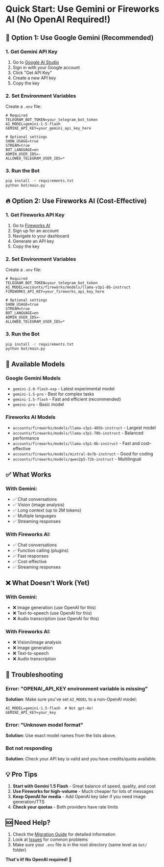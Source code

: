 # Quick Start: Use Gemini or Fireworks AI (No OpenAI Required!)

## 🚀 Option 1: Use Google Gemini (Recommended)

### 1. Get Gemini API Key
1. Go to [Google AI Studio](https://ai.google.dev/)
2. Sign in with your Google account
3. Click "Get API Key" 
4. Create a new API key
5. Copy the key

### 2. Set Environment Variables
Create a `.env` file:
```env
# Required
TELEGRAM_BOT_TOKEN=your_telegram_bot_token
AI_MODEL=gemini-1.5-flash
GEMINI_API_KEY=your_gemini_api_key_here

# Optional settings
SHOW_USAGE=true
STREAM=true
BOT_LANGUAGE=en
ADMIN_USER_IDS=-
ALLOWED_TELEGRAM_USER_IDS=*
```

### 3. Run the Bot
```bash
pip install -r requirements.txt
python bot/main.py
```

## 🔥 Option 2: Use Fireworks AI (Cost-Effective)

### 1. Get Fireworks API Key
1. Go to [Fireworks AI](https://fireworks.ai/)
2. Sign up for an account
3. Navigate to your dashboard
4. Generate an API key
5. Copy the key

### 2. Set Environment Variables
Create a `.env` file:
```env
# Required
TELEGRAM_BOT_TOKEN=your_telegram_bot_token
AI_MODEL=accounts/fireworks/models/llama-v3p1-8b-instruct
FIREWORKS_API_KEY=your_fireworks_api_key_here

# Optional settings
SHOW_USAGE=true
STREAM=true
BOT_LANGUAGE=en
ADMIN_USER_IDS=-
ALLOWED_TELEGRAM_USER_IDS=*
```

### 3. Run the Bot
```bash
pip install -r requirements.txt
python bot/main.py
```

## 🎯 Available Models

### Google Gemini Models
- `gemini-2.0-flash-exp` - Latest experimental model
- `gemini-1.5-pro` - Best for complex tasks
- `gemini-1.5-flash` - Fast and efficient (recommended)
- `gemini-pro` - Basic model

### Fireworks AI Models
- `accounts/fireworks/models/llama-v3p1-405b-instruct` - Largest model
- `accounts/fireworks/models/llama-v3p1-70b-instruct` - Balanced performance
- `accounts/fireworks/models/llama-v3p1-8b-instruct` - Fast and cost-effective
- `accounts/fireworks/models/mixtral-8x7b-instruct` - Good for coding
- `accounts/fireworks/models/qwen2p5-72b-instruct` - Multilingual

## ✅ What Works

### With Gemini:
- ✅ Chat conversations
- ✅ Vision (image analysis) 
- ✅ Long context (up to 2M tokens)
- ✅ Multiple languages
- ✅ Streaming responses

### With Fireworks AI:
- ✅ Chat conversations  
- ✅ Function calling (plugins)
- ✅ Fast responses
- ✅ Cost-effective
- ✅ Streaming responses

## ❌ What Doesn't Work (Yet)

### With Gemini:
- ❌ Image generation (use OpenAI for this)
- ❌ Text-to-speech (use OpenAI for this)
- ❌ Audio transcription (use OpenAI for this)

### With Fireworks AI:
- ❌ Vision/image analysis
- ❌ Image generation
- ❌ Text-to-speech  
- ❌ Audio transcription

## 🔧 Troubleshooting

### Error: "OPENAI_API_KEY environment variable is missing"
**Solution**: Make sure you've set `AI_MODEL` to a non-OpenAI model:
```env
AI_MODEL=gemini-1.5-flash  # Not gpt-4o!
GEMINI_API_KEY=your_key
```

### Error: "Unknown model format"
**Solution**: Use exact model names from the lists above.

### Bot not responding
**Solution**: Check your API key is valid and you have credits/quota available.

## 💡 Pro Tips

1. **Start with Gemini 1.5 Flash** - Great balance of speed, quality, and cost
2. **Use Fireworks for high-volume** - Much cheaper for lots of messages  
3. **Keep OpenAI for media** - Add OpenAI key later if you need image generation/TTS
4. **Check your quotas** - Both providers have rate limits

## 🆘 Need Help?

1. Check the [Migration Guide](MIGRATION_GUIDE.md) for detailed information
2. Look at [Issues](https://github.com/n3d1117/chatgpt-telegram-bot/issues) for common problems
3. Make sure your `.env` file is in the root directory (same level as `bot/` folder)

**That's it! No OpenAI required! 🎉**